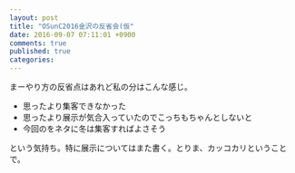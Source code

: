 ```yaml
---
layout: post
title: "OSunC2016金沢の反省会(仮"
date: 2016-09-07 07:11:01 +0900
comments: true
published: true
categories: 
---
```


まーやり方の反省点はあれど私の分はこんな感じ。

- 思ったより集客できなかった
- 思ったより展示が気合入っていたのでこっちもちゃんとしないと
- 今回のをネタに冬は集客すればよさそう

という気持ち。特に展示についてはまた書く。とりま、カッコカリということで。
